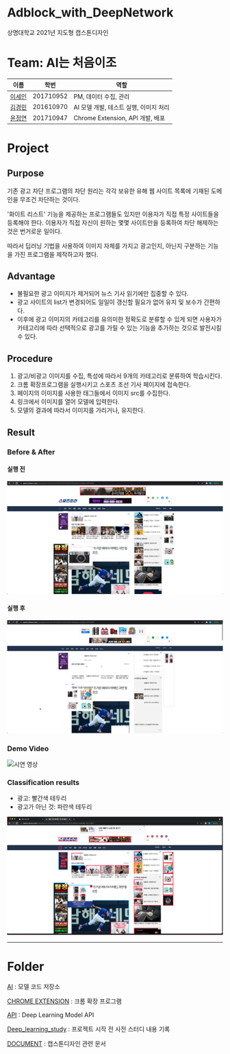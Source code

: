 # Adblock_with_DeepNetwork
상명대학교 2021년 지도형 캡스톤디자인

# Team: AI는 처음이조
|이름|학번|역할|
|---|---|---|
|[이세인](https://github.com/juddy7453)|201710952|PM, 데이터 수집, 관리|
|[김경민](https://github.com/kyungmin123)|201610970|AI 모델 개발, 테스트 실행, 이미지 처리|
|[윤정연](https://github.com/yoouyeon)|201710947|Chrome Extension, API 개발, 배포|

# Project

## Purpose
기존 광고 차단 프로그램의 차단 원리는 각각 보유한 유해 웹 사이트 목록에 기재된 도메인을 무조건 차단하는 것이다.

'화이트 리스트' 기능을 제공하는 프로그램들도 있지만 이용자가 직접 특정 사이트들을 등록해야 한다. 이용자가 직접 자신이 원하는 몇몇 사이트만을 등록하여 차단 해제하는 것은 번거로운 일이다.

따라서 딥러닝 기법을 사용하여 이미지 자체를 가지고 광고인지, 아닌지 구분하는 기능을 가진 프로그램을 제작하고자 했다.

## Advantage
- 불필요한 광고 이미지가 제거되어 뉴스 기사 읽기에만 집중할 수 있다.
- 광고 사이트의 list가 변경되어도 일일이 갱신할 필요가 없어 유지 및 보수가 간편하다.
- 이후에 광고 이미지의 카테고리를 유의미한 정확도로 분류할 수 있게 되면 사용자가 카테고리에 따라 선택적으로 광고를 가릴 수 있는 기능을 추가하는 것으로 발전시킬 수 있다.

## Procedure
1. 광고/비광고 이미지를 수집, 특성에 따라서 9개의 카테고리로 분류하여 학습시킨다.
2. 크롬 확장프로그램을 실행시키고 스포츠 조선 기사 페이지에 접속한다.
3. 페이지의 이미지를 사용한 태그들에서 이미지 src를 수집한다.
4. 링크에서 이미지를 열어 모델에 입력한다.
5. 모델의 결과에 따라서 이미지를 가리거나, 유지한다.

## Result
### Before & After
#### 실행 전
![실행 전](./Resource/before.png)
#### 실행 후
![실행 후](./Resource/after.png)
### Demo Video
![시연 영상](./Resource/시연_영상_2.gif)
### Classification results
- 광고: 빨간색 테두리
- 광고가 아닌 것: 파란색 테두리

![실행 후](./Resource/분류_결과_2.png)

---

# Folder

[AI](https://github.com/kyungmin123/Adblock_with_DeepNetwork/tree/main/AI) : 모델 코드 저장소

[CHROME EXTENSION](https://github.com/kyungmin123/Adblock_with_DeepNetwork/tree/main/chrome_extension) : 크롬 확장 프로그램

[API](https://github.com/kyungmin123/Adblock_with_DeepNetwork/tree/main/API) : Deep Learning Model API

[Deep_learning_study](https://github.com/kyungmin123/Adblock_with_DeepNetwork/tree/main/Deep_learning_study) : 프로젝트 시작 전 사전 스터디 내용 기록

[DOCUMENT]() : 캡스톤디자인 관련 문서